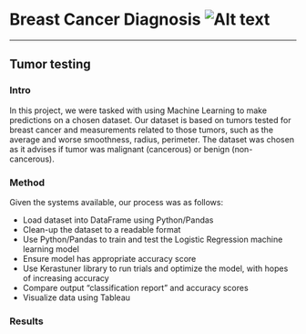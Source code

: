 # Breast Cancer Diagnosis ![Alt text](image.png)
--------------------------------------
## Tumor testing
### Intro
In this project, we were tasked with using Machine Learning to make predictions on a chosen dataset. Our dataset is based on tumors tested for breast cancer and measurements related to those tumors, such as the average and worse smoothness, radius, perimeter. The dataset was chosen as it advises if tumor was malignant (cancerous) or benign  (non-cancerous).

### Method
Given the systems available, our process was as follows:
- Load dataset into DataFrame using Python/Pandas
- Clean-up the dataset to a readable format
- Use Python/Pandas to train and test the Logistic Regression machine learning model
- Ensure model has appropriate accuracy score
- Use Kerastuner library to run trials and optimize the model, with hopes of increasing accuracy 
- Compare output “classification report” and accuracy scores
- Visualize data using Tableau

### Results




